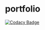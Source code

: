 # portfolio 

[![Codacy Badge](https://api.codacy.com/project/badge/Grade/05db97d94148430390cbabdb5d6123a8)](https://app.codacy.com/gh/Esaou/portfolio?utm_source=github.com&utm_medium=referral&utm_content=Esaou/portfolio&utm_campaign=Badge_Grade_Settings)